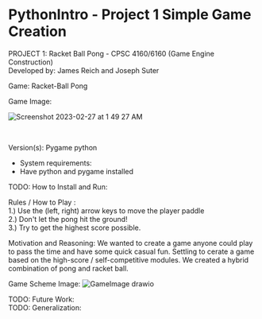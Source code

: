# PythonIntro - Project 1 Simple Game Creation
PROJECT 1: Racket Ball Pong - CPSC 4160/6160 (Game Engine Construction) <br />
Developed by: James Reich and Joseph Suter <br />

Game: Racket-Ball Pong <br />

Game Image: <br />

![Screenshot 2023-02-27 at 1 49 27 AM](https://user-images.githubusercontent.com/112408320/221494261-dd155a67-c0c7-4530-8f2a-d07277a2583c.png)

<br />


Version(s): Pygame python <br />
- System requirements: <br />
- Have python and pygame installed

TODO: How to Install and Run:  <br />

Rules / How to Play : <br />
1.) Use the (left, right) arrow keys to move the player paddle <br />
2.) Don't let the pong hit the ground! <br />
3.) Try to get the highest score possible. <br />



Motivation and Reasoning: We wanted to create a game anyone could play to pass the time and have some quick casual fun. Settling to cerate a game based on the high-score / self-competitive modules. We created a hybrid combination of pong and racket ball.<br />

 Game Scheme Image: ![GameImage drawio](https://user-images.githubusercontent.com/112408320/221486873-fa5a41ee-6658-40f4-8583-b28aeb628eff.png)
 <br />

 TODO: Future Work:  <br />
TODO: Generalization: <br />


